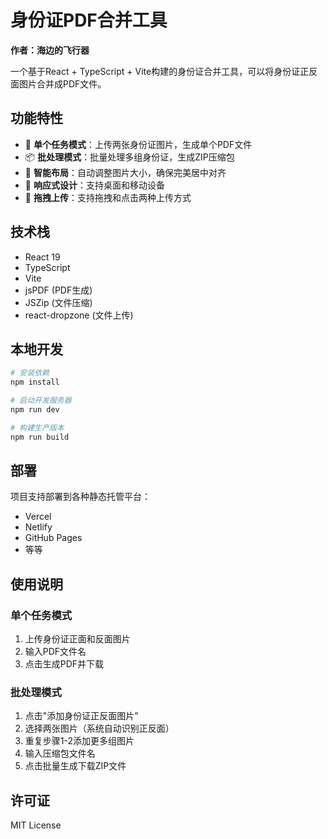 # 身份证PDF合并工具

**作者：海边的飞行器**

一个基于React + TypeScript + Vite构建的身份证合并工具，可以将身份证正反面图片合并成PDF文件。

## 功能特性

- 🎯 **单个任务模式**：上传两张身份证图片，生成单个PDF文件
- 📦 **批处理模式**：批量处理多组身份证，生成ZIP压缩包
- 🎨 **智能布局**：自动调整图片大小，确保完美居中对齐
- 📱 **响应式设计**：支持桌面和移动设备
- 🔄 **拖拽上传**：支持拖拽和点击两种上传方式

## 技术栈

- React 19
- TypeScript
- Vite
- jsPDF (PDF生成)
- JSZip (文件压缩)
- react-dropzone (文件上传)

## 本地开发

```bash
# 安装依赖
npm install

# 启动开发服务器
npm run dev

# 构建生产版本
npm run build
```

## 部署

项目支持部署到各种静态托管平台：
- Vercel
- Netlify
- GitHub Pages
- 等等

## 使用说明

### 单个任务模式
1. 上传身份证正面和反面图片
2. 输入PDF文件名
3. 点击生成PDF并下载

### 批处理模式
1. 点击"添加身份证正反面图片"
2. 选择两张图片（系统自动识别正反面）
3. 重复步骤1-2添加更多组图片
4. 输入压缩包文件名
5. 点击批量生成下载ZIP文件

## 许可证

MIT License